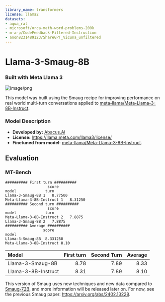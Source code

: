 ```yaml
---
library_name: transformers
license: llama2
datasets:
- aqua_rat
- microsoft/orca-math-word-problems-200k
- m-a-p/CodeFeedback-Filtered-Instruction
- anon8231489123/ShareGPT_Vicuna_unfiltered
---
```


# Llama-3-Smaug-8B

### Built with Meta Llama 3


![image/png](https://cdn-uploads.huggingface.co/production/uploads/64c14f95cac5f9ba52bbcd7f/OrcJyTaUtD2HxJOPPwNva.png)

This model was built using the Smaug recipe  for improving performance on real world multi-turn conversations applied to 
[meta-llama/Meta-Llama-3-8B-Instruct](https://huggingface.co/meta-llama/Meta-Llama-3-8B-Instruct).

### Model Description

- **Developed by:** [Abacus.AI](https://abacus.ai)
- **License:** https://llama.meta.com/llama3/license/
- **Finetuned from model:** [meta-llama/Meta-Llama-3-8B-Instruct](https://huggingface.co/meta-llama/Meta-Llama-3-8B-Instruct).


## Evaluation

### MT-Bench

```
########## First turn ##########
                   score
model             turn
Llama-3-Smaug-8B 1   8.77500
Meta-Llama-3-8B-Instruct 1   8.31250
########## Second turn ##########
                   score
model             turn
Meta-Llama-3-8B-Instruct 2   7.8875 
Llama-3-Smaug-8B 2   7.8875
########## Average ##########
                 score
model
Llama-3-Smaug-8B  8.331250
Meta-Llama-3-8B-Instruct 8.10
```

| Model | First turn | Second Turn | Average |
| :---- | ---------: | ----------: | ------: |
| Llama-3-Smaug-8B | 8.78 | 7.89 | 8.33 |
| Llama-3-8B-Instruct | 8.31 |  7.89 | 8.10 |

This version of Smaug uses new techniques and new data compared to [Smaug-72B](https://huggingface.co/abacusai/Smaug-72B-v0.1), and more information will be released later on. For now, see the previous Smaug paper: https://arxiv.org/abs/2402.13228.